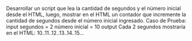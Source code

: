 Desarrollar un script que lea la cantidad de segundos y el número inicial desde el HTML, luego, mostrar en el HTML un contador que incremente la cantidad de segundos desde el número inicial ingresado.
Caso de Prueba:
input
segundos = 2
número inicial = 10
output
Cada 2 segundos mostraría en el HTML: 10..11..12..13..14..15...
